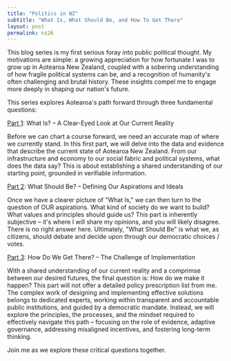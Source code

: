 ```yaml
---
title: "Politics in NZ"
subtitle: "What Is, What Should Be, and How To Get There"
layout: post
permalink: nz26
---
```


This blog series is my first serious foray into public political thought. My motivations are simple: a growing appreciation for how fortunate I was to grow up in Aotearoa New Zealand, coupled with a sobering understanding of how fragile political systems can be, and a recognition of humanity's often challenging and brutal history. These insights compel me to engage more deeply in shaping our nation's future.

This series explores Aotearoa's path forward through three fundamental questions:

[Part 1]({{site.baseurl}}/nz26-what-is/): What Is? – A Clear-Eyed Look at Our Current Reality

Before we can chart a course forward, we need an accurate map of where we currently stand. In this first part, we will delve into the data and evidence that describe the current state of Aotearoa New Zealand. From our infrastructure and economy to our social fabric and political systems, what does the data say? This is about establishing a shared understanding of our starting point, grounded in verifiable information.

<!-- if you can find a statement that is wrong, isn't backed by evidence or misleading, ill give you $50. -->

<!-- in principle we should be able to agree on this! -->
<!-- missing data! -->

[Part 2]({{site.baseurl}}/nz26-what-should-be/): What Should Be? – Defining Our Aspirations and Ideals

Once we have a clearer picture of "What Is," we can then turn to the question of OUR aspirations. What kind of society do we want to build? What values and principles should guide us? This part is inherently subjective – it's where I will share my opinions, and you will likely disagree. There is no right answer here. Ultimately, "What Should Be" is what we, as citizens, should debate and decide upon through our democratic choices / votes.

<!-- so we need a system that gives everyone equal power in choosing 'what should be'. this is democracy! -->

[Part 3]({{site.baseurl}}/nz26-how/): How Do We Get There? – The Challenge of Implementation

With a shared understanding of our current reality and a comprimse between our desired futures, the final question is: How do we make it happen? This part will not offer a detailed policy prescription list from me. The complex work of designing and implementing effective solutions belongs to dedicated experts, working within transparent and accountable public institutions, and guided by a democratic mandate. Instead, we will explore the principles, the processes, and the mindset required to effectively navigate this path – focusing on the role of evidence, adaptive governance, addressing misaligned incentives, and fostering long-term thinking.

Join me as we explore these critical questions together.